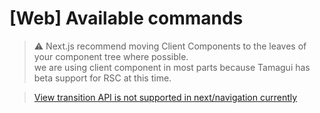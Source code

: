 # [Web] Available commands

> ⚠️ Next.js recommend moving Client Components to the leaves of your component tree where possible.  
> we are using client component in most parts because Tamagui has beta support for RSC at this time. 

> [View transition API is not supported in next/navigation currently](https://github.com/vercel/next.js/discussions/46300)
